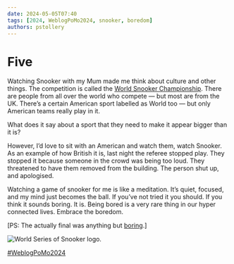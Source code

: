 ```yaml
---
date: 2024-05-05T07:40
tags: [2024, WeblogPoMo2024, snooker, boredom]
authors: pstollery
---
```


# Five

Watching Snooker with my Mum made me think about culture and other things. The competition is called the [World Snooker Championship](https://www.bbc.co.uk/sport/snooker/68775898). There are people from all over the world who compete — but most are from the UK. There’s a certain American sport labelled as World too — but only American teams really play in it. 

<!-- truncate -->

What does it say about a sport that they need to make it appear bigger than it is? 

However, I’d love to sit with an American and watch them, watch Snooker. As an example of how British it is, last night the referee stopped play. They stopped it because someone in the crowd was being too loud. They threatened to have them removed from the building. The person shut up, and apologised. 

Watching a game of snooker for me is like a meditation. It’s quiet, focused, and my mind just becomes the ball. If you’ve not tried it you should. If you think it sounds boring. It is. Being bored is a very rare thing in our hyper connected lives. Embrace the boredom. 

[PS: The actually final was anything but [boring](https://www.bbc.co.uk/sport/snooker/videos/cd1wp2zkqkno).]

![World Series of Snooker logo. ](https://cdn.some.pics/phils/66373adcee218.jpg)

[#WeblogPoMo2024](https://weblog.anniegreens.lol/weblog-posting-month-2024)